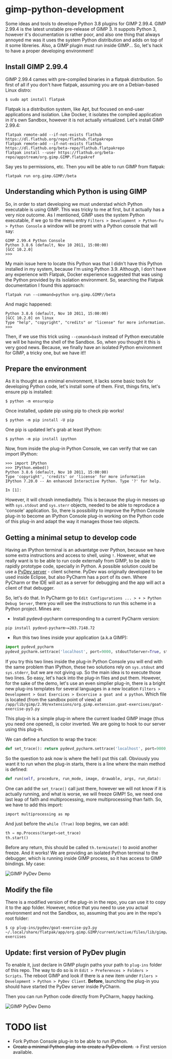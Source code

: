 # gimp-python-development
Some ideas and tools to develope Python 3.8 plugins for GIMP 2.99.4. GIMP 2.99.4 is the latest unstable pre-release of GIMP 3. It suppots Python 3,
however it's documentation is rather poor, and also one thing that always annoyed me was it uses the system Python distribution and adds on top
of it some libreries. Also, a GIMP plugin must run inside GIMP... So, let's hack to have a proper developing environment!

## Install GIMP 2.99.4

GIMP 2.99.4 cames with pre-compiled binaries in a flatpak distribution. So first of all if you don't have flatpak, assuming you are on a Debian-based
Linux distro: 

```
$ sudo apt install flatpak
```

Flatpak is a distribution system, like Apt, but focused on end-user applications and isolation. Like Docker, it isolates the compiled application
in it's own Sandbox, however it is not actually virtualized. Let's install GIMP 2.99.4: 

```
flatpak remote-add --if-not-exists flathub https://dl.flathub.org/repo/flathub.flatpakrepo
flatpak remote-add --if-not-exists flathub https://dl.flathub.org/beta-repo/flathub.flatpakrepo
flatpak install --user https://flathub.org/beta-repo/appstream/org.gimp.GIMP.flatpakref
```
Say yes to permissions, etc. Then you will be able to run GIMP from flatpak: 

```
flatpak run org.gimp.GIMP//beta
```

## Understanding which Python is using GIMP 

So, in order to start developing we must understad which Python executable is using GIMP. This was tricky to me at first, but it actually has 
a very nice outcome. As I mentioned, GIMP uses the system Python executable, if we go to the menu entry 
`Filters > Development > Python-Fu > Python Console` a window will be promt with a Python console that will say: 

```
GIMP 2.99.4 Python Console
Python 3.8.6 (default, Nov 10 2011, 15:00:00) 
[GCC 10.2.0]
>>> 
```

My main issue here to locate this Python was that I didn't have this Python installed in my system, because I'm using Python 3.9. Although, I don't
have any experience with Flatpak, Docker experience suggested that was using the Python provided by its isolation environment. So, searching 
the Flatpak documentation I found this approach: 

```
flatpak run --command=python org.gimp.GIMP//beta
```

And magic happened: 

```
Python 3.8.6 (default, Nov 10 2011, 15:00:00) 
[GCC 10.2.0] on linux
Type "help", "copyright", "credits" or "license" for more information.
>>>
```

Then, if we use this trick using `--comand=bash` instead of Python executable we will be having the shell of the Sandbox. So, when you thought it
this is very good news. Because, we finally have an isolated Python environment for GIMP, a tricky one, but we have it!!

## Prepare the environment

As it is thought as a minimal environment, it lacks some basic tools for developing Python code, let's install some of them. First, things 
firts, let's ensure pip is installed: 

```
$ python -m ensurepip
```

Once installed, update pip using pip to check pip works!

```
$ python -m pip install -U pip
```

One pip is updated let's grab at least IPython:

```
$ python -m pip install ipython
```

Now, from inside the plug-in Python Console, we can verify that we can import IPython: 

```
>>> import IPython
>>> IPython.embed()
Python 3.8.6 (default, Nov 10 2011, 15:00:00) 
Type 'copyright', 'credits' or 'license' for more information
IPython 7.20.0 -- An enhanced Interactive Python. Type '?' for help.

In [1]: 
```

However, it will chrash inmediadtely. This is because the plug-in messes up with `sys.stdout` and `sys.sterr` objects, needed to be able to reproduce
a 'console' application. So, there is possibility to improve the Python Console plug-in to become an IPython Console plug-in working on the
Python code of this plug-in and adapt the way it manages those two objects.


## Getting a minimal setup to develop code

Having an IPython terminal is an advantatge over Python, because we have some extra instructions and access to shell, using `!`. However, what 
we really want is to be able to run code externally from GIMP, to be able to rapidly prototype code, specially in Python. A possible solution 
could be use a [PyDev server](https://www.pydev.org/) - client scheme. PyDev was originally developed to be used inside Eclipse, but also PyCharm
has a port of its own. Where PyCharm or the IDE will act as a server for debugging and the app will act a client of that debugger. 

So, let's do that. In PyCharm go to `Edit Configurations ... > + > Python Debug Server`, there you will see the instructions to run this scheme
in a Python project. Mines are:

- Install pydevd-pycharm corresponding to a current PyCharm version:

```
pip install pydevd-pycharm~=203.7148.72
```

- Run this two lines inside your application (a.k.a GIMP): 

```python
import pydevd_pycharm
pydevd_pycharm.settrace('localhost', port=9000, stdoutToServer=True, stderrToServer=True)
```

If you try this two lines inside the plug-in Python Console you will end with the same problem than IPython, these two solutions rely on 
`sys.stdout` and `sys.stderr`, but we are not giving up. So the main idea is to execute those two lines. So easy, let's hack into the plug-in
files and put them. However, for the sake of the demo, let's use an even simplier plug-in, there is a bright new plug-ins templates for
several languages in a new location `Filters > Development > Goat Exercices > Excercise a goat and a python`. Which file is located (from 
the sandbox point of view) at `/app/lib/gimp/2.99/extensions/org.gimp.extension.goat-exercises/goat-exercise-py3.py`

This plug-in is a simple 
plug-in where the current loaded GIMP image (thus you need one opened), is color inverted. We are going to hook to our server using this plug-in.

We can define a function to wrap the trace: 

```python
def set_trace(): return pydevd_pycharm.settrace('localhost', port=9000, stdoutToServer=True, stderrToServer=True)
```

So the question to ask now is where the hell I put this call. Obviously you want it to run when the plug-in starts, there is a line where the 
main method is defined: 

```python
def run(self, procedure, run_mode, image, drawable, args, run_data):
```

One can add the `set_trace()` call just there, however we will not know if it is actually running, and what is worse, we will freeze GIMP! So,
we need one last leap of faith and multiprocessing, more multiprocessing than faith. So, we have to add this import: 

```
import multiprocessing as mp
```

And just before the `while (True)` loop begins, we can add:

```python
th = mp.Process(target=set_trace)
th.start()
```

Before any return, this should be called `th.terminate()` to avoid another freeze. And it works! We are providing an isolated Python terminal
to the debugger, which is running inside GIMP process, so it has access to GIMP bindings. My case: 

![GIMP PyDev Demo](GIMP-PyDev-Demo.jpeg)

## Modify the file

There is a modified version of the plug-in in the repo, you can use it to copy it to the app folder. However, notice that you need to use you 
actual environment and not the Sandbox, so, assuming that you are in the repo's root folder:

```
$ cp plug-ins/pydev/goat-exercise-py3.py ~/.local/share/flatpak/app/org.gimp.GIMP/current/active/files/lib/gimp/2.99/extensions/org.gimp.extension.goat-exercises
```

## Update: first version of PyDev plugin

To enable it, just declare in GIMP plugin paths your path to `plug-ins` folder of this repo. The
way to do so is in `Edit > Preferences > Folders > Scripts`. The reboot GIMP and look if there is a
new item under `Filers > Development > Python > PyDev Client`. **Before**, launching the plug-in
you should have started the PyDev server inside PyCharm. 

Then you can run Python code directly from PyCharm, happy hacking. 

![GIMP PyDev Demo](GIMP-PyDev-Demo-2.jpeg)


# TODO list

- Fork Python Console plug-in to be able to run IPython.
- ~~Create a minimal Python plug-in to create a PyDev client.~~ → First version available. 

